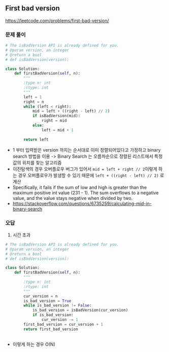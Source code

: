 ## First bad version
https://leetcode.com/problems/first-bad-version/

### 문제 풀이 

```python
# The isBadVersion API is already defined for you.
# @param version, an integer
# @return a bool
# def isBadVersion(version):

class Solution:
    def firstBadVersion(self, n):
        """
        :type n: int
        :rtype: int
        """
        left = 1
        right = n
        while (left < right):
            mid = left + ((right - left) // 2)
            if isBadVersion(mid):
                right = mid
            else:
                left = mid + 1
        
        return left
```

- 1 부터 입력받은 version 까지는 순서대로 이미 정렬되어있다고 가정하고 binary search 방법을 이용 -> Binary Search 는 오름차순으로 정렬된 리스트에서 특정값의 위치를 찾는 알고리즘
- 이진탐색의 경우 오버플로우 버그가 있어서 `mid = left + right // 2`이렇게 하는 경우 오버플로우가 발생할 수 있기 때문에 `left + ((right - left) // 2)` 로 계산
- Specifically, it fails if the sum of low and high is greater than the maximum positive int value (231 - 1). The sum overflows to a negative value, and the value stays negative when divided by two.
- https://stackoverflow.com/questions/6735259/calculating-mid-in-binary-search

### 오답

1. 시간 초과

```python
# The isBadVersion API is already defined for you.
# @param version, an integer
# @return a bool
# def isBadVersion(version):

class Solution:
    def firstBadVersion(self, n):
        """
        :type n: int
        :rtype: int
        """
        cur_version = n
        is_bad_version = True
        while is_bad_version != False:
            is_bad_version = isBadVersion(cur_version)
            if is_bad_version:
                cur_version -= 1
        first_bad_version = cur_version + 1
        return first_bad_version
 
```

- 이렇게 하는 경우 O(N) 